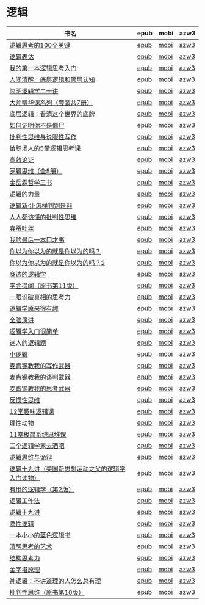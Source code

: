 # 逻辑

| 书名 | epub | mobi | azw3 |
| --- | --- | --- | --- |
| [逻辑思考的100个关键](http://ct.dalanmei.com/f/31084289-771247341-b30559) | [epub](http://ct.dalanmei.com/f/31084289-771247341-b30559) | [mobi](http://ct.dalanmei.com/f/31084289-771228355-2d640f) | [azw3](http://ct.dalanmei.com/f/31084289-771232408-2caf97) |
| [逻辑表达](http://ct.dalanmei.com/f/31084289-771240469-f74e61) | [epub](http://ct.dalanmei.com/f/31084289-771240469-f74e61) | [mobi](http://ct.dalanmei.com/f/31084289-771228533-7955dd) | [azw3](http://ct.dalanmei.com/f/31084289-771232476-fa2973) |
| [我的第一本逻辑思考入门](http://ct.dalanmei.com/f/31084289-771240693-05d3b3) | [epub](http://ct.dalanmei.com/f/31084289-771240693-05d3b3) | [mobi](http://ct.dalanmei.com/f/31084289-771228946-cce671) | [azw3](http://ct.dalanmei.com/f/31084289-771232713-a4f748) |
| [人间清醒：底层逻辑和顶层认知](http://ct.dalanmei.com/f/31084289-771240906-f0ff8b) | [epub](http://ct.dalanmei.com/f/31084289-771240906-f0ff8b) | [mobi](http://ct.dalanmei.com/f/31084289-771229261-ee8234) | [azw3](http://ct.dalanmei.com/f/31084289-771232930-dd9928) |
| [简明逻辑学二十讲](http://ct.dalanmei.com/f/31084289-771241133-8b9ed5) | [epub](http://ct.dalanmei.com/f/31084289-771241133-8b9ed5) | [mobi](http://ct.dalanmei.com/f/31084289-771229555-098e30) | [azw3](http://ct.dalanmei.com/f/31084289-771233237-f0aba2) |
| [大师精华课系列（套装共7册）](http://ct.dalanmei.com/f/31084289-771246185-dbbc19) | [epub](http://ct.dalanmei.com/f/31084289-771246185-dbbc19) | [mobi](http://ct.dalanmei.com/f/31084289-771230504-9e5af2) | [azw3](http://ct.dalanmei.com/f/31084289-771235917-d9c7ac) |
| [底层逻辑：看清这个世界的底牌](http://ct.dalanmei.com/f/31084289-570305421-354f93) | [epub](http://ct.dalanmei.com/f/31084289-570305421-354f93) | [mobi](http://ct.dalanmei.com/f/31084289-570169616-7e5eab) | [azw3](http://ct.dalanmei.com/f/31084289-570377258-88f8c8) |
| [如何证明你不是僵尸](http://ct.dalanmei.com/f/31084289-570315677-ace228) | [epub](http://ct.dalanmei.com/f/31084289-570315677-ace228) | [mobi](http://ct.dalanmei.com/f/31084289-570163247-998a71) | [azw3](http://ct.dalanmei.com/f/31084289-571323227-7e6d4b) |
| [批判性思维与说服性写作](http://ct.dalanmei.com/f/31084289-570316611-1cc37b) | [epub](http://ct.dalanmei.com/f/31084289-570316611-1cc37b) | [mobi](http://ct.dalanmei.com/f/31084289-570164426-370fce) | [azw3](http://ct.dalanmei.com/f/31084289-571382153-a6510c) |
| [给职场人的5堂逻辑思考课](http://ct.dalanmei.com/f/31084289-570264970-5b14b2) | [epub](http://ct.dalanmei.com/f/31084289-570264970-5b14b2) | [mobi](http://ct.dalanmei.com/f/31084289-570117732-6d6ba6) | [azw3](http://ct.dalanmei.com/f/31084289-571406696-803155) |
| [高效论证](http://ct.dalanmei.com/f/31084289-570265561-2d16cf) | [epub](http://ct.dalanmei.com/f/31084289-570265561-2d16cf) | [mobi](http://ct.dalanmei.com/f/31084289-570119871-420036) | [azw3](http://ct.dalanmei.com/f/31084289-571406968-e8b643) |
| [罗辑思维（全5册）](http://ct.dalanmei.com/f/31084289-572064099-e3648e) | [epub](http://ct.dalanmei.com/f/31084289-572064099-e3648e) | [mobi](http://ct.dalanmei.com/f/31084289-571731656-88faef) | [azw3](http://ct.dalanmei.com/f/31084289-572084845-5ba7f2) |
| [金岳霖哲学三书](http://ct.dalanmei.com/f/31084289-572079997-9b7306) | [epub](http://ct.dalanmei.com/f/31084289-572079997-9b7306) | [mobi](http://ct.dalanmei.com/f/31084289-571729775-bc0066) | [azw3](http://ct.dalanmei.com/f/31084289-572106745-317316) |
| [逻辑的力量](http://ct.dalanmei.com/f/31084289-572086009-70f8c3) | [epub](http://ct.dalanmei.com/f/31084289-572086009-70f8c3) | [mobi](http://ct.dalanmei.com/f/31084289-571728927-693fe5) | [azw3](http://ct.dalanmei.com/f/31084289-572112482-4d7547) |
| [逻辑新引·怎样判别是非](http://ct.dalanmei.com/f/31084289-572086311-32630a) | [epub](http://ct.dalanmei.com/f/31084289-572086311-32630a) | [mobi](http://ct.dalanmei.com/f/31084289-571728910-8a41a1) | [azw3](http://ct.dalanmei.com/f/31084289-572112525-106951) |
| [人人都该懂的批判性思维](http://ct.dalanmei.com/f/31084289-572093592-a3a787) | [epub](http://ct.dalanmei.com/f/31084289-572093592-a3a787) | [mobi](http://ct.dalanmei.com/f/31084289-571727158-2769b4) | [azw3](http://ct.dalanmei.com/f/31084289-572114376-c192b2) |
| [春蚕吐丝](http://ct.dalanmei.com/f/31084289-572105302-946955) | [epub](http://ct.dalanmei.com/f/31084289-572105302-946955) | [mobi](http://ct.dalanmei.com/f/31084289-571726831-0742eb) | [azw3](http://ct.dalanmei.com/f/31084289-572114903-06136f) |
| [我的最后一本口才书](http://ct.dalanmei.com/f/31084289-572112513-2098c4) | [epub](http://ct.dalanmei.com/f/31084289-572112513-2098c4) | [mobi](http://ct.dalanmei.com/f/31084289-571723563-fc7cea) | [azw3](http://ct.dalanmei.com/f/31084289-572116530-378a4c) |
| [你以为你以为的就是你以为的吗？](http://ct.dalanmei.com/f/31084289-572112634-eba578) | [epub](http://ct.dalanmei.com/f/31084289-572112634-eba578) | [mobi](http://ct.dalanmei.com/f/31084289-571723210-ba4cb4) | [azw3](http://ct.dalanmei.com/f/31084289-572116827-f4cc05) |
| [你以为你以为的就是你以为的吗？2](http://ct.dalanmei.com/f/31084289-572112635-9bb204) | [epub](http://ct.dalanmei.com/f/31084289-572112635-9bb204) | [mobi](http://ct.dalanmei.com/f/31084289-571723208-f0c8c9) | [azw3](http://ct.dalanmei.com/f/31084289-572116829-bd3be6) |
| [身边的逻辑学](http://ct.dalanmei.com/f/31084289-572115371-8d374e) | [epub](http://ct.dalanmei.com/f/31084289-572115371-8d374e) | [mobi](http://ct.dalanmei.com/f/31084289-571708587-6c278a) | [azw3](http://ct.dalanmei.com/f/31084289-572137142-7fcab9) |
| [学会提问（原书第11版）](http://ct.dalanmei.com/f/31084289-572116658-f34899) | [epub](http://ct.dalanmei.com/f/31084289-572116658-f34899) | [mobi](http://ct.dalanmei.com/f/31084289-571665715-e1bd70) | [azw3](http://ct.dalanmei.com/f/31084289-572176495-51b9c0) |
| [一眼识破真相的思考力](http://ct.dalanmei.com/f/31084289-572116694-b85847) | [epub](http://ct.dalanmei.com/f/31084289-572116694-b85847) | [mobi](http://ct.dalanmei.com/f/31084289-571664785-1c39fd) | [azw3](http://ct.dalanmei.com/f/31084289-572176630-c6ebe6) |
| [逻辑学原来很有趣](http://ct.dalanmei.com/f/31084289-572116772-83b8cf) | [epub](http://ct.dalanmei.com/f/31084289-572116772-83b8cf) | [mobi](http://ct.dalanmei.com/f/31084289-571662451-356cc8) | [azw3](http://ct.dalanmei.com/f/31084289-572177024-ea7817) |
| [全脑演讲](http://ct.dalanmei.com/f/31084289-572116775-0031ac) | [epub](http://ct.dalanmei.com/f/31084289-572116775-0031ac) | [mobi](http://ct.dalanmei.com/f/31084289-571662311-286ced) | [azw3](http://ct.dalanmei.com/f/31084289-572177060-0e754c) |
| [逻辑学入门很简单](http://ct.dalanmei.com/f/31084289-572119982-6d10da) | [epub](http://ct.dalanmei.com/f/31084289-572119982-6d10da) | [mobi](http://ct.dalanmei.com/f/31084289-571651842-b9ae9c) | [azw3](http://ct.dalanmei.com/f/31084289-572180058-82a3a0) |
| [迷人的逻辑题](http://ct.dalanmei.com/f/31084289-572119985-e2a70e) | [epub](http://ct.dalanmei.com/f/31084289-572119985-e2a70e) | [mobi](http://ct.dalanmei.com/f/31084289-571651826-548185) | [azw3](http://ct.dalanmei.com/f/31084289-572180069-9b0a94) |
| [小逻辑](http://ct.dalanmei.com/f/31084289-571815058-a9fd8e) | [epub](http://ct.dalanmei.com/f/31084289-571815058-a9fd8e) | [mobi](http://ct.dalanmei.com/f/31084289-571544803-c47f83) | [azw3](http://ct.dalanmei.com/f/31084289-572197713-00c4f7) |
| [麦肯锡教我的写作武器](http://ct.dalanmei.com/f/31084289-571816078-1ef9af) | [epub](http://ct.dalanmei.com/f/31084289-571816078-1ef9af) | [mobi](http://ct.dalanmei.com/f/31084289-571547108-d42b2d) | [azw3](http://ct.dalanmei.com/f/31084289-572198031-338811) |
| [麦肯锡教我的谈判武器](http://ct.dalanmei.com/f/31084289-571819646-db9edb) | [epub](http://ct.dalanmei.com/f/31084289-571819646-db9edb) | [mobi](http://ct.dalanmei.com/f/31084289-571548446-8f3ace) | [azw3](http://ct.dalanmei.com/f/31084289-572199067-752f4e) |
| [麦肯锡教我的思考武器](http://ct.dalanmei.com/f/31084289-571820018-4ad15d) | [epub](http://ct.dalanmei.com/f/31084289-571820018-4ad15d) | [mobi](http://ct.dalanmei.com/f/31084289-571548613-b9414e) | [azw3](http://ct.dalanmei.com/f/31084289-572199298-1fa234) |
| [反惯性思维](http://ct.dalanmei.com/f/31084289-571826744-b21c59) | [epub](http://ct.dalanmei.com/f/31084289-571826744-b21c59) | [mobi](http://ct.dalanmei.com/f/31084289-571549221-5dc3b5) | [azw3](http://ct.dalanmei.com/f/31084289-572199964-6e1245) |
| [12堂趣味逻辑课](http://ct.dalanmei.com/f/31084289-571839152-cbce36) | [epub](http://ct.dalanmei.com/f/31084289-571839152-cbce36) | [mobi](http://ct.dalanmei.com/f/31084289-571550054-97d0c2) | [azw3](http://ct.dalanmei.com/f/31084289-572200863-c93e89) |
| [理性动物](http://ct.dalanmei.com/f/31084289-571894957-b8bac7) | [epub](http://ct.dalanmei.com/f/31084289-571894957-b8bac7) | [mobi](http://ct.dalanmei.com/f/31084289-571555021-1f1c9f) | [azw3](http://ct.dalanmei.com/f/31084289-572202889-e9ef5a) |
| [11堂极简系统思维课](http://ct.dalanmei.com/f/31084289-571907630-66766a) | [epub](http://ct.dalanmei.com/f/31084289-571907630-66766a) | [mobi](http://ct.dalanmei.com/f/31084289-571555560-e52125) | [azw3](http://ct.dalanmei.com/f/31084289-572203043-97bd3f) |
| [三个逻辑学家去酒吧](http://ct.dalanmei.com/f/31084289-571736648-3327a3) | [epub](http://ct.dalanmei.com/f/31084289-571736648-3327a3) | [mobi](http://ct.dalanmei.com/f/31084289-571605823-9a7ae9) | [azw3](http://ct.dalanmei.com/f/31084289-571915229-ac70e2) |
| [逻辑思维与诡辩](http://ct.dalanmei.com/f/31084289-571778348-7d0feb) | [epub](http://ct.dalanmei.com/f/31084289-571778348-7d0feb) | [mobi](http://ct.dalanmei.com/f/31084289-571517675-c2ef40) | [azw3](http://ct.dalanmei.com/f/31084289-571923497-349f75) |
| [逻辑十九讲（美国新思想运动之父的逻辑学入门读物）](http://ct.dalanmei.com/f/31084289-572127546-56d22b) | [epub](http://ct.dalanmei.com/f/31084289-572127546-56d22b) | [mobi](http://ct.dalanmei.com/f/31084289-571594227-3c105e) | [azw3](http://ct.dalanmei.com/f/31084289-571984819-cfd2a0) |
| [有用的逻辑学（第2版）](http://ct.dalanmei.com/f/31084289-571807028-cf45d2) | [epub](http://ct.dalanmei.com/f/31084289-571807028-cf45d2) | [mobi](http://ct.dalanmei.com/f/31084289-571538929-58e7fc) | [azw3](http://ct.dalanmei.com/f/31084289-571992012-f77e19) |
| [逻辑工作法](http://ct.dalanmei.com/f/31084289-571816353-feb0ba) | [epub](http://ct.dalanmei.com/f/31084289-571816353-feb0ba) | [mobi](http://ct.dalanmei.com/f/31084289-571547948-8cc690) | [azw3](http://ct.dalanmei.com/f/31084289-572053862-d02d58) |
| [逻辑十九讲](http://ct.dalanmei.com/f/31084289-571772788-e35ce3) | [epub](http://ct.dalanmei.com/f/31084289-571772788-e35ce3) | [mobi](http://ct.dalanmei.com/f/31084289-571588025-3533c3) | [azw3](http://ct.dalanmei.com/f/31084289-571869110-382148) |
| [隐性逻辑](http://ct.dalanmei.com/f/31084289-571779386-985188) | [epub](http://ct.dalanmei.com/f/31084289-571779386-985188) | [mobi](http://ct.dalanmei.com/f/31084289-571523284-f348fe) | [azw3](http://ct.dalanmei.com/f/31084289-571879180-d34cae) |
| [一本小小的蓝色逻辑书](http://ct.dalanmei.com/f/31084289-571779529-6ed985) | [epub](http://ct.dalanmei.com/f/31084289-571779529-6ed985) | [mobi](http://ct.dalanmei.com/f/31084289-571523350-caa25f) | [azw3](http://ct.dalanmei.com/f/31084289-571879393-ef6ec4) |
| [清醒思考的艺术](None) | [epub](None) | [mobi](None) | [azw3](None) |
| [结构思考力](http://ct.dalanmei.com/f/31084289-595860375-983d1d) | [epub](http://ct.dalanmei.com/f/31084289-595860375-983d1d) | [mobi](http://ct.dalanmei.com/f/31084289-595858115-9ce15b) | [azw3](http://ct.dalanmei.com/f/31084289-595860010-443ed4) |
| [金字塔原理](None) | [epub](None) | [mobi](None) | [azw3](None) |
| [神逻辑：不讲道理的人怎么总有理](http://ct.dalanmei.com/f/31084289-571787075-414e52) | [epub](http://ct.dalanmei.com/f/31084289-571787075-414e52) | [mobi](http://ct.dalanmei.com/f/31084289-571453337-cd4044) | [azw3](http://ct.dalanmei.com/f/31084289-571886250-1062c7) |
| [批判性思维（原书第10版）](http://ct.dalanmei.com/f/31084289-571787721-25034a) | [epub](http://ct.dalanmei.com/f/31084289-571787721-25034a) | [mobi](http://ct.dalanmei.com/f/31084289-571454598-89ba90) | [azw3](http://ct.dalanmei.com/f/31084289-571888344-8cf278) |
